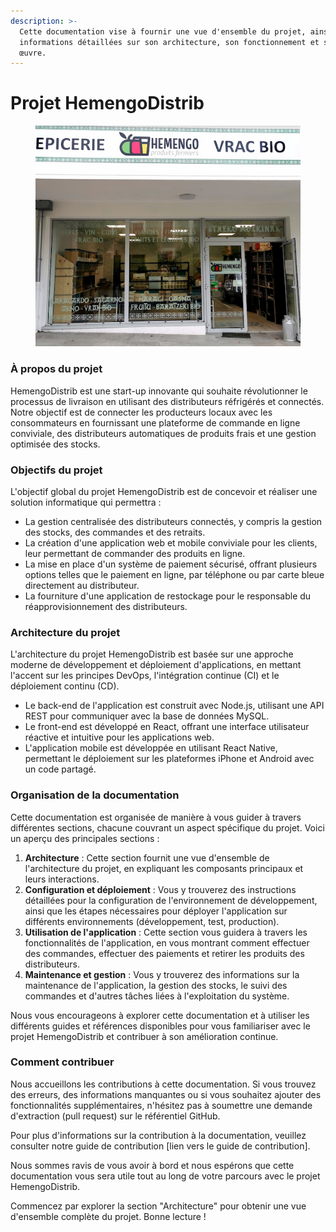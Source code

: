 ```yaml
---
description: >-
  Cette documentation vise à fournir une vue d'ensemble du projet, ainsi que des
  informations détaillées sur son architecture, son fonctionnement et sa mise en
  œuvre.
---
```


# Projet HemengoDistrib

<div align="center">

<figure><img src=".gitbook/assets/Screenshot_20230608_084139.png" alt="hemengo"><figcaption></figcaption></figure>

</div>

### À propos du projet

HemengoDistrib est une start-up innovante qui souhaite révolutionner le processus de livraison en utilisant des distributeurs réfrigérés et connectés. Notre objectif est de connecter les producteurs locaux avec les consommateurs en fournissant une plateforme de commande en ligne conviviale, des distributeurs automatiques de produits frais et une gestion optimisée des stocks.

### Objectifs du projet

L'objectif global du projet HemengoDistrib est de concevoir et réaliser une solution informatique qui permettra :

* La gestion centralisée des distributeurs connectés, y compris la gestion des stocks, des commandes et des retraits.
* La création d'une application web et mobile conviviale pour les clients, leur permettant de commander des produits en ligne.
* La mise en place d'un système de paiement sécurisé, offrant plusieurs options telles que le paiement en ligne, par téléphone ou par carte bleue directement au distributeur.
* La fourniture d'une application de restockage pour le responsable du réapprovisionnement des distributeurs.

### Architecture du projet

L'architecture du projet HemengoDistrib est basée sur une approche moderne de développement et déploiement d'applications, en mettant l'accent sur les principes DevOps, l'intégration continue (CI) et le déploiement continu (CD).

* Le back-end de l'application est construit avec Node.js, utilisant une API REST pour communiquer avec la base de données MySQL.
* Le front-end est développé en React, offrant une interface utilisateur réactive et intuitive pour les applications web.
* L'application mobile est développée en utilisant React Native, permettant le déploiement sur les plateformes iPhone et Android avec un code partagé.

### Organisation de la documentation

Cette documentation est organisée de manière à vous guider à travers différentes sections, chacune couvrant un aspect spécifique du projet. Voici un aperçu des principales sections :

1. **Architecture** : Cette section fournit une vue d'ensemble de l'architecture du projet, en expliquant les composants principaux et leurs interactions.
2. **Configuration et déploiement** : Vous y trouverez des instructions détaillées pour la configuration de l'environnement de développement, ainsi que les étapes nécessaires pour déployer l'application sur différents environnements (développement, test, production).
3. **Utilisation de l'application** : Cette section vous guidera à travers les fonctionnalités de l'application, en vous montrant comment effectuer des commandes, effectuer des paiements et retirer les produits des distributeurs.
4. **Maintenance et gestion** : Vous y trouverez des informations sur la maintenance de l'application, la gestion des stocks, le suivi des commandes et d'autres tâches liées à l'exploitation du système.

Nous vous encourageons à explorer cette documentation et à utiliser les différents guides et références disponibles pour vous familiariser avec le projet HemengoDistrib et contribuer à son amélioration continue.

### Comment contribuer

Nous accueillons les contributions à cette documentation. Si vous trouvez des erreurs, des informations manquantes ou si vous souhaitez ajouter des fonctionnalités supplémentaires, n'hésitez pas à soumettre une demande d'extraction (pull request) sur le référentiel GitHub.

Pour plus d'informations sur la contribution à la documentation, veuillez consulter notre guide de contribution \[lien vers le guide de contribution].

Nous sommes ravis de vous avoir à bord et nous espérons que cette documentation vous sera utile tout au long de votre parcours avec le projet HemengoDistrib.

Commencez par explorer la section "Architecture" pour obtenir une vue d'ensemble complète du projet. Bonne lecture !
